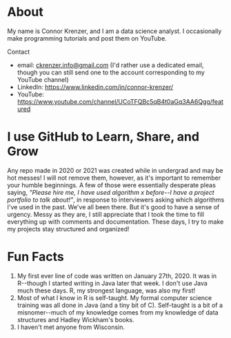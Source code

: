 # About
My name is Connor Krenzer, and I am a data science analyst. I occasionally make programming tutorials and post them on YouTube.

Contact
- email: ckrenzer.info@gmail.com (I'd rather use a dedicated email, though you can still send one to the account corresponding to my YouTube channel)
- LinkedIn: https://www.linkedin.com/in/connor-krenzer/
- YouTube: https://www.youtube.com/channel/UCoTFQBc5qB4t0aGq3AA6Qgg/featured


# I use GitHub to Learn, Share, and Grow
Any repo made in 2020 or 2021 was created while in undergrad and may be hot messes! I will not remove them, however, as it's important to remember your humble beginnings. A few of those were essentially desperate pleas saying, *"Please hire me, I have used algorithm x before--I have a project portfolio to talk about!"*, in response to interviewers asking which algorithms I've used in the past. We've all been there. But it's good to have a sense of urgency. Messy as they are, I still appreciate that I took the time to fill everything up with comments and documentation. These days, I try to make my projects stay structured and organized!


# Fun Facts
1. My first ever line of code was written on January 27th, 2020. It was in R--though I started writing in Java later that week. I don't use Java much these days. R, my strongest language, was also my first!
1. Most of what I know in R is self-taught. My formal computer science training was all done in Java (and a tiny bit of C). Self-taught is a bit of a misnomer--much of my knowledge comes from my knowledge of data structures and Hadley Wickham's books.
1. I haven't met anyone from Wisconsin.
